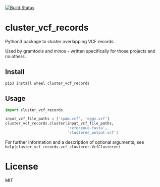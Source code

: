 [![Build Status](https://travis-ci.org/iqbal-lab-org/cluster_vcf_records.svg?branch=master)](https://travis-ci.org/iqbal-lab-org/cluster_vcf_records)

# cluster_vcf_records
Python3 package to cluster overlapping VCF records.

Used by gramtools and minos - written specifically for those projects and no others.

## Install
    pip3 install wheel cluster_vcf_records

## Usage
```python
import cluster_vcf_records

input_vcf_file_paths = ['spam.vcf', 'eggs.vcf']
cluster_vcf_records.cluster(input_vcf_file_paths,
                            'reference.fasta',
                            'clustered_output.vcf')
```

For further information and a description of optional arguments, see `help(cluster_vcf_records.vcf_clusterer.VcfClusterer)`

# License
MIT
